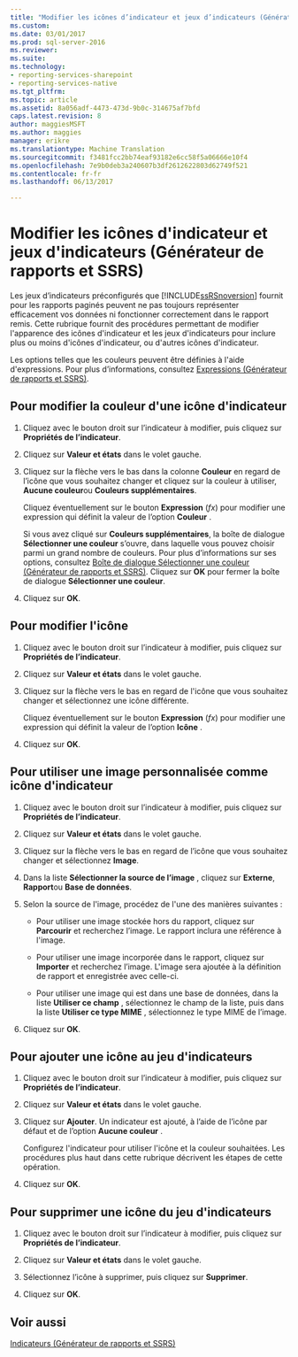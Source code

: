 ```yaml
---
title: "Modifier les icônes d’indicateur et jeux d’indicateurs (Générateur de rapports et SSRS) | Documents Microsoft"
ms.custom: 
ms.date: 03/01/2017
ms.prod: sql-server-2016
ms.reviewer: 
ms.suite: 
ms.technology:
- reporting-services-sharepoint
- reporting-services-native
ms.tgt_pltfrm: 
ms.topic: article
ms.assetid: 8a056adf-4473-473d-9b0c-314675af7bfd
caps.latest.revision: 8
author: maggiesMSFT
ms.author: maggies
manager: erikre
ms.translationtype: Machine Translation
ms.sourcegitcommit: f3481fcc2bb74eaf93182e6cc58f5a06666e10f4
ms.openlocfilehash: 7e9b0deb3a240607b3df2612622803d62749f521
ms.contentlocale: fr-fr
ms.lasthandoff: 06/13/2017

---
```

# <a name="change-indicator-icons-and-indicator-sets-report-builder-and-ssrs"></a>Modifier les icônes d'indicateur et jeux d'indicateurs (Générateur de rapports et SSRS)
  Les jeux d’indicateurs préconfigurés que [!INCLUDE[ssRSnoversion](../../includes/ssrsnoversion-md.md)] fournit pour les rapports paginés peuvent ne pas toujours représenter efficacement vos données ni fonctionner correctement dans le rapport remis. Cette rubrique fournit des procédures permettant de modifier l'apparence des icônes d'indicateur et les jeux d'indicateurs pour inclure plus ou moins d'icônes d'indicateur, ou d'autres icônes d'indicateur.  
  
 Les options telles que les couleurs peuvent être définies à l'aide d'expressions. Pour plus d’informations, consultez [Expressions &#40;Générateur de rapports et SSRS&#41;](../../reporting-services/report-design/expressions-report-builder-and-ssrs.md).  
  
## <a name="to-change-the-color-of-an-indicator-icon"></a>Pour modifier la couleur d'une icône d'indicateur  
  
1.  Cliquez avec le bouton droit sur l’indicateur à modifier, puis cliquez sur **Propriétés de l’indicateur**.  
  
2.  Cliquez sur **Valeur et états** dans le volet gauche.  
  
3.  Cliquez sur la flèche vers le bas dans la colonne **Couleur** en regard de l’icône que vous souhaitez changer et cliquez sur la couleur à utiliser, **Aucune couleur**ou **Couleurs supplémentaires**.  
  
     Cliquez éventuellement sur le bouton **Expression** (*fx*) pour modifier une expression qui définit la valeur de l’option **Couleur** .  
  
     Si vous avez cliqué sur **Couleurs supplémentaires**, la boîte de dialogue **Sélectionner une couleur** s’ouvre, dans laquelle vous pouvez choisir parmi un grand nombre de couleurs. Pour plus d’informations sur ses options, consultez [Boîte de dialogue Sélectionner une couleur &#40;Générateur de rapports et SSRS&#41;](http://msdn.microsoft.com/library/ac7089a3-5c7b-4f53-8348-180610e86da2). Cliquez sur **OK** pour fermer la boîte de dialogue **Sélectionner une couleur**.  
  
4.  Cliquez sur **OK**.  
  
## <a name="to-change-the-icon"></a>Pour modifier l'icône  
  
1.  Cliquez avec le bouton droit sur l’indicateur à modifier, puis cliquez sur **Propriétés de l’indicateur**.  
  
2.  Cliquez sur **Valeur et états** dans le volet gauche.  
  
3.  Cliquez sur la flèche vers le bas en regard de l'icône que vous souhaitez changer et sélectionnez une icône différente.  
  
     Cliquez éventuellement sur le bouton **Expression** (*fx*) pour modifier une expression qui définit la valeur de l’option **Icône** .  
  
4.  Cliquez sur **OK**.  
  
## <a name="to-use-a-custom-image-as-an-indicator-icon"></a>Pour utiliser une image personnalisée comme icône d'indicateur  
  
1.  Cliquez avec le bouton droit sur l’indicateur à modifier, puis cliquez sur **Propriétés de l’indicateur**.  
  
2.  Cliquez sur **Valeur et états** dans le volet gauche.  
  
3.  Cliquez sur la flèche vers le bas en regard de l’icône que vous souhaitez changer et sélectionnez **Image**.  
  
4.  Dans la liste **Sélectionner la source de l’image** , cliquez sur **Externe**, **Rapport**ou **Base de données**.  
  
5.  Selon la source de l'image, procédez de l'une des manières suivantes :  
  
    -   Pour utiliser une image stockée hors du rapport, cliquez sur **Parcourir** et recherchez l’image. Le rapport inclura une référence à l'image.  
  
    -   Pour utiliser une image incorporée dans le rapport, cliquez sur **Importer** et recherchez l’image. L'image sera ajoutée à la définition de rapport et enregistrée avec celle-ci.  
  
    -   Pour utiliser une image qui est dans une base de données, dans la liste **Utiliser ce champ** , sélectionnez le champ de la liste, puis dans la liste **Utiliser ce type MIME** , sélectionnez le type MIME de l’image.  
  
6.  Cliquez sur **OK**.  
  
## <a name="to-add-an-icon-to-the-indicator-set"></a>Pour ajouter une icône au jeu d'indicateurs  
  
1.  Cliquez avec le bouton droit sur l’indicateur à modifier, puis cliquez sur **Propriétés de l’indicateur**.  
  
2.  Cliquez sur **Valeur et états** dans le volet gauche.  
  
3.  Cliquez sur **Ajouter**. Un indicateur est ajouté, à l’aide de l’icône par défaut et de l’option **Aucune couleur** .  
  
     Configurez l'indicateur pour utiliser l'icône et la couleur souhaitées. Les procédures plus haut dans cette rubrique décrivent les étapes de cette opération.  
  
4.  Cliquez sur **OK**.  
  
## <a name="to-delete-an-icon-to-the-indicator-set"></a>Pour supprimer une icône du jeu d'indicateurs  
  
1.  Cliquez avec le bouton droit sur l’indicateur à modifier, puis cliquez sur **Propriétés de l’indicateur**.  
  
2.  Cliquez sur **Valeur et états** dans le volet gauche.  
  
3.  Sélectionnez l’icône à supprimer, puis cliquez sur **Supprimer**.  
  
4.  Cliquez sur **OK**.  
  
## <a name="see-also"></a>Voir aussi  
 [Indicateurs &#40;Générateur de rapports et SSRS&#41;](../../reporting-services/report-design/indicators-report-builder-and-ssrs.md)  
  
  
